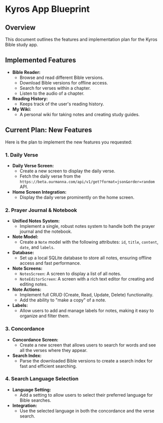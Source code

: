 # Kyros App Blueprint

## Overview

This document outlines the features and implementation plan for the Kyros Bible study app.

## Implemented Features

*   **Bible Reader:**
    *   Browse and read different Bible versions.
    *   Download Bible versions for offline access.
    *   Search for verses within a chapter.
    *   Listen to the audio of a chapter.
*   **Reading History:**
    *   Keeps track of the user's reading history.
*   **My Wiki:**
    *   A personal wiki for taking notes and creating study guides.

## Current Plan: New Features

Here is the plan to implement the new features you requested:

### 1. Daily Verse

*   **Daily Verse Screen:**
    *   Create a new screen to display the daily verse.
    *   Fetch the daily verse from the `https://beta.ourmanna.com/api/v1/get?format=json&order=random` API.
*   **Home Screen Integration:**
    *   Display the daily verse prominently on the home screen.

### 2. Prayer Journal & Notebook

*   **Unified Notes System:**
    *   Implement a single, robust notes system to handle both the prayer journal and the notebook.
*   **Note Model:**
    *   Create a `Note` model with the following attributes: `id`, `title`, `content`, `date`, and `labels`.
*   **Database:**
    *   Set up a local SQLite database to store all notes, ensuring offline access and fast performance.
*   **Note Screens:**
    *   `NotesScreen`: A screen to display a list of all notes.
    *   `NoteEditorScreen`: A screen with a rich text editor for creating and editing notes.
*   **Note Actions:**
    *   Implement full CRUD (Create, Read, Update, Delete) functionality.
    *   Add the ability to "make a copy" of a note.
*   **Labels:**
    *   Allow users to add and manage labels for notes, making it easy to organize and filter them.

### 3. Concordance

*   **Concordance Screen:**
    *   Create a new screen that allows users to search for words and see all the verses where they appear.
*   **Search Index:**
    *   Parse the downloaded Bible versions to create a search index for fast and efficient searching.

### 4. Search Language Selection

*   **Language Setting:**
    *   Add a setting to allow users to select their preferred language for Bible searches.
*   **Integration:**
    *   Use the selected language in both the concordance and the verse search.
